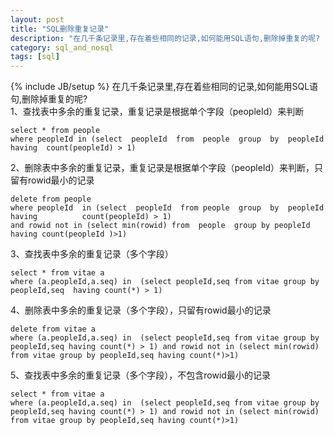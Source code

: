```yaml
---
layout: post
title: "SQL删除重复记录"
description: "在几千条记录里,存在着些相同的记录,如何能用SQL语句,删除掉重复的呢? "
category: sql_and_nosql
tags: [sql]
---
```

{% include JB/setup %}
在几千条记录里,存在着些相同的记录,如何能用SQL语句,删除掉重复的呢?    
1、查找表中多余的重复记录，重复记录是根据单个字段（peopleId）来判断

    select * from people
    where peopleId in (select  peopleId  from  people  group  by  peopleId  having  count(peopleId) > 1)
    
2、删除表中多余的重复记录，重复记录是根据单个字段（peopleId）来判断，只留有rowid最小的记录

    delete from people 
    where peopleId  in (select  peopleId  from people  group  by  peopleId   having          count(peopleId) > 1)
    and rowid not in (select min(rowid) from  people  group by peopleId  having count(peopleId )>1)

3、查找表中多余的重复记录（多个字段） 

    select * from vitae a
    where (a.peopleId,a.seq) in  (select peopleId,seq from vitae group by peopleId,seq  having count(*) > 1)

4、删除表中多余的重复记录（多个字段），只留有rowid最小的记录

    delete from vitae a
    where (a.peopleId,a.seq) in  (select peopleId,seq from vitae group by peopleId,seq having count(*) > 1) and rowid not in (select min(rowid) from vitae group by peopleId,seq having count(*)>1)

5、查找表中多余的重复记录（多个字段），不包含rowid最小的记录

    select * from vitae a
    where (a.peopleId,a.seq) in  (select peopleId,seq from vitae group by peopleId,seq having count(*) > 1) and rowid not in (select min(rowid) from vitae group by peopleId,seq having count(*)>1)